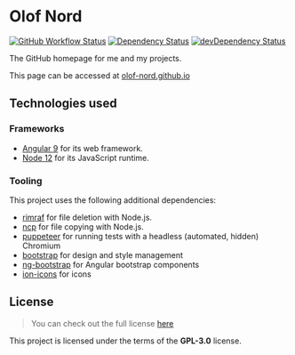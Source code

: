 # Olof Nord

[![GitHub Workflow Status](https://img.shields.io/github/workflow/status/olof-nord/olof-nord.github.io/Olof%20Nord%20GitHub%20Pages%20pipeline)](https://actions-badge.atrox.dev/olof-nord/olof-nord.github.io/goto?ref=master)
[![Dependency Status](https://david-dm.org/olof-nord/olof-nord.github.io/status.svg?path=olof-site)](https://david-dm.org/olof-nord/olof-nord.github.io?path=olof-site) 
[![devDependency Status](https://david-dm.org/olof-nord/olof-nord.github.io/dev-status.svg?path=olof-site&type=dev)](https://david-dm.org/olof-nord/olof-nord.github.io?path=olof-site&type=dev)

The GitHub homepage for me and my projects.

This page can be accessed at [olof-nord.github.io](https://olof-nord.github.io/)

## Technologies used
### Frameworks
- [Angular 9](https://github.com/angular/angular) for its web framework.
- [Node 12](https://github.com/nodejs/node) for its JavaScript runtime.

### Tooling
This project uses the following additional dependencies:
- [rimraf](https://github.com/isaacs/rimraf) for file deletion with Node.js. 
- [ncp](https://github.com/AvianFlu/ncp) for file copying with Node.js.
- [puppeteer](https://github.com/puppeteer/puppeteer) for running tests with a headless (automated, hidden) Chromium
- [bootstrap](https://github.com/twbs/bootstrap) for design and style management
- [ng-bootstrap](https://github.com/ng-bootstrap/ng-bootstrap) for Angular bootstrap components
- [ion-icons](https://github.com/ionic-team/ionicons) for icons

## License
>You can check out the full license [here](https://github.com/olof-nord/olof-nord.github.io/blob/master/LICENSE)

This project is licensed under the terms of the **GPL-3.0** license.
